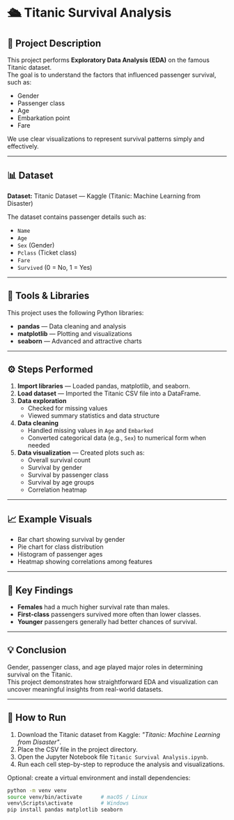 # 🛳️ Titanic Survival Analysis

## 📘 Project Description
This project performs **Exploratory Data Analysis (EDA)** on the famous Titanic dataset.  
The goal is to understand the factors that influenced passenger survival, such as:

- Gender  
- Passenger class  
- Age  
- Embarkation point  
- Fare

We use clear visualizations to represent survival patterns simply and effectively.

---

## 📊 Dataset
**Dataset:** Titanic Dataset — Kaggle (Titanic: Machine Learning from Disaster)

The dataset contains passenger details such as:
- `Name`  
- `Age`  
- `Sex` (Gender)  
- `Pclass` (Ticket class)  
- `Fare`  
- `Survived` (0 = No, 1 = Yes)

---

## 🧰 Tools & Libraries
This project uses the following Python libraries:
- **pandas** — Data cleaning and analysis  
- **matplotlib** — Plotting and visualizations  
- **seaborn** — Advanced and attractive charts

---

## ⚙️ Steps Performed
1. **Import libraries** — Loaded pandas, matplotlib, and seaborn.  
2. **Load dataset** — Imported the Titanic CSV file into a DataFrame.  
3. **Data exploration**  
   - Checked for missing values  
   - Viewed summary statistics and data structure  
4. **Data cleaning**  
   - Handled missing values in `Age` and `Embarked`  
   - Converted categorical data (e.g., `Sex`) to numerical form when needed  
5. **Data visualization** — Created plots such as:  
   - Overall survival count  
   - Survival by gender  
   - Survival by passenger class  
   - Survival by age groups  
   - Correlation heatmap

---

## 📈 Example Visuals
- Bar chart showing survival by gender  
- Pie chart for class distribution  
- Histogram of passenger ages  
- Heatmap showing correlations among features

---

## 🧾 Key Findings
- **Females** had a much higher survival rate than males.  
- **First-class** passengers survived more often than lower classes.  
- **Younger** passengers generally had better chances of survival.

---

## 💡 Conclusion
Gender, passenger class, and age played major roles in determining survival on the Titanic.  
This project demonstrates how straightforward EDA and visualization can uncover meaningful insights from real-world datasets.

---

## 🚀 How to Run
1. Download the Titanic dataset from Kaggle: *"Titanic: Machine Learning from Disaster"*.  
2. Place the CSV file in the project directory.  
3. Open the Jupyter Notebook file `Titanic Survival Analysis.ipynb`.  
4. Run each cell step-by-step to reproduce the analysis and visualizations.

Optional: create a virtual environment and install dependencies:
```bash
python -m venv venv
source venv/bin/activate      # macOS / Linux
venv\Scripts\activate         # Windows
pip install pandas matplotlib seaborn
